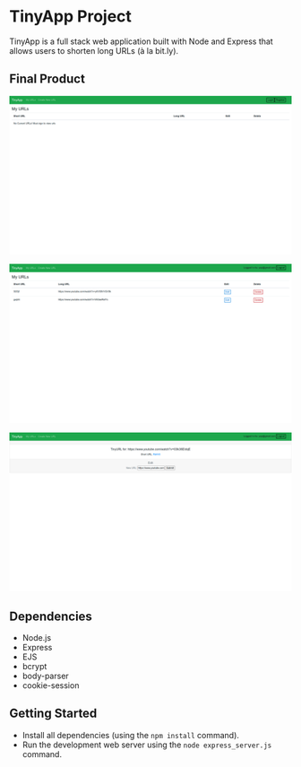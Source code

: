 # TinyApp Project

TinyApp is a full stack web application built with Node and Express that allows users to shorten long URLs (à la bit.ly).

## Final Product

!["Main page when the user is not signed in."](https://raw.githubusercontent.com/JalenDuggan/tinyapp/master/docs/urls-main-page.png)

!["Main page when a user is signed in."](https://raw.githubusercontent.com/JalenDuggan/tinyapp/master/docs/logged-in-user-page.png)

!["Page where the user would go to add a new url."](https://raw.githubusercontent.com/JalenDuggan/tinyapp/master/docs/new-url-page.png)

## Dependencies

- Node.js
- Express
- EJS
- bcrypt
- body-parser
- cookie-session

## Getting Started

- Install all dependencies (using the `npm install` command).
- Run the development web server using the `node express_server.js` command.